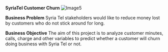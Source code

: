**SyriaTel Customer Churn**
![Image5](https://github.com/BedanNjoroge/SyriaTel_Customer_Churn/assets/118848352/6d2c778e-e7b0-4570-8a8e-c6f270345aa0)

**Business Problem**
Syria Tel stakeholders would like to reduce money lost by customers who do not stick around for long.

**Business Objective**
The aim of this project is to analyze customer minutes, calls, charge and other variables to predict whether a customer will churn doing business with Syria Tel or not.



